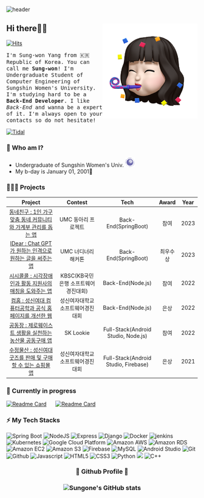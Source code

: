 <!--
![header](https://capsule-render.vercel.app/api?type=waving&color=0100FF&height=240&section=header&text=🤍%20Welcome%20🤍&desc=I'm%20Sung-won%20&fontSize=55&fontAlignY=35&descSize=25&descAlignY=55&animation=fadeIn)-->

![header](https://capsule-render.vercel.app/api?type=waving&color=D9E5FF&height=100&section=header&animation=fadeIn)


## Hi there👋🏻 <img src="./images/profile.png" align="right" height="250"/>

[![Hits](https://hits.seeyoufarm.com/api/count/incr/badge.svg?url=https%3A%2F%2Fgithub.com%2FSuanna01%2Fhit-counter&count_bg=%230042ED&title_bg=%23D3D3D3&icon=badoo.svg&icon_color=%230042ED&title=hits&edge_flat=false)](https://hits.seeyoufarm.com)

<!--[![wakatime](https://wakatime.com/badge/user/2bc3057d-356c-4085-8a40-dcf77da7bb8a.svg?style=flat-square)](https://wakatime.com/@2bc3057d-356c-4085-8a40-dcf77da7bb8a)-->

<samp>I'm Sung-won Yang from 🇰🇷 Republic of Korea. You can call me **Sung-won**! I'm Undergraduate Student of Computer Engineering of Sungshin Women's University. I'm studying hard to be a **Back-End Developer**. I like *Back-End* and wanna be a expert of it. I'm always open to your contacts so do not hesitate!</samp>

[![Tidal](https://img.shields.io/badge/Tistory-000000?style=for-the-badge&logo=Tidal&logoColor=white)](https://blu-blu.tistory.com) 
<!--<a href="https://blog.naver.com/yangnony01" target="_blank"><img src="https://img.shields.io/badge/NaverBlog-3DDC84?style=for-the-badge&logo=Naver&logoColor=white"/></a>-->
<!--<a href="https://mail.google.com/mail/u/0/#inbox" target="_blank"><img src="https://img.shields.io/badge/yangnony01@gmail.com-EA4335?style=for-the-badge&logo=Gmail&logoColor=white"/></a>-->
### 🐼 Who am I?
- Undergraduate of Sungshin Women's Univ. <a href="https://www.sungshin.ac.kr/"><img src="./images/logo.png" width="25"></a>
- My b-day is January 01, 2001🎉

### 👩🏻‍💻 Projects
|Project|Contest|Tech| Award |Year|
|:---:|:---:|:---:|:---:|:---:|
|[동네친구 : 1인 가구 맞춤 동네 커뮤니티와 가계부 관리를 돕는 앱](https://github.com/DongnaeFriend)|UMC 동아리 프로젝트|Back-End(SpringBoot)|  참여  |2023|
|[IDear : Chat GPT가 원하는 인격으로 원하는 글을 써주는 앱](https://github.com/Nbti)|UMC 너디너리 해커톤|Back-End(SpringBoot)|최우수상|2023|
|[시시콜콜 : 시각장애인과 활동 지원사의 매칭을 도와주는 앱](https://github.com/sisicolcol)|KBSC(KB국민은행 소프트웨어 경진대회)|Back-End(Node.js)|  참여  |2022|
|[컴홈 : 성신여대 컴퓨터공학과 공식 홈페이지를 개선한 웹](https://github.com/ComHomeDev)|성신여자대학교 소프트웨어경진대회|Back-End(Node.js)|  은상  |2022|
|[공동장 : 제로웨이스트 생활을 실천하는 농산물 공동구매 앱](https://github.com/Gongdongjang)|SK Lookie|Full-Stack(Android Studio, Node.js)|  참여  |2022|
|[수정물산 : 성신여대 굿즈를 판매 및 구매할 수 있는 쇼핑몰 앱](https://github.com/Suanna01/CrystalProduct)|성신여자대학교 소프트웨어경진대회|Full-Stack(Android Studio, Firebase)|  은상  |2021|


### 🧸 Currently in progress
[![Readme Card](https://github-readme-stats.vercel.app/api/pin/?username=Suanna01&repo=Coco&theme=default)](https://github.com/Suanna01/Coco)
&nbsp;&nbsp;&nbsp;&nbsp;
[![Readme Card](https://github-readme-stats.vercel.app/api/pin/?username=Suanna01&repo=CodingCo&theme=default)](https://github.com/Suanna01/CodingCo)




### ⚡ My Tech Stacks
![Spring Boot](http://img.shields.io/badge/-Spring_Boot-6DB33F?style=for-the-badge&logo=spring&logoColor=white)
![NodeJS](http://img.shields.io/badge/-Node.js-333?style=for-the-badge&logo=Node.js)
![Express](http://img.shields.io/badge/-Express-000000?style=for-the-badge&logo=Express&logoColor=white)
![Django](http://img.shields.io/badge/-Django-092E20?style=for-the-badge&logo=Django)
![Docker](http://img.shields.io/badge/-Docker-2496ED?style=for-the-badge&logo=Docker&logoColor=white)
![jenkins](http://img.shields.io/badge/-Jenkins-D24939?style=for-the-badge&logo=Jenkins&logoColor=white)
![Kubernetes](http://img.shields.io/badge/-Kubernetes-326CE5?style=for-the-badge&logo=Kubernetes&logoColor=white)
![Google Cloud Platform](http://img.shields.io/badge/-Google_Cloud_Platform-34ab53?style=for-the-badge&logo=GoogleCloud)
![Amazon AWS](http://img.shields.io/badge/-Amazon_AWS-232F3E?style=for-the-badge&logo=AmazonAWS)
![Amazon RDS](http://img.shields.io/badge/-Amazon_RDS-527FFF?style=for-the-badge&logo=Amazon%20RDS&logoColor=white)
![Amazon EC2](http://img.shields.io/badge/-Amazon_EC2-FF9900?style=for-the-badge&logo=Amazon%20EC2&logoColor=white)
![Amazon S3](http://img.shields.io/badge/-Amazon_S3-569A31?style=for-the-badge&logo=Amazon%20S3&logoColor=white)
![Firebase](http://img.shields.io/badge/-Firebase-2C384A?style=for-the-badge&logo=firebase)
![MySQL](https://img.shields.io/badge/MySQL-4479A1?style=for-the-badge&logo=MySQL&logoColor=white)
![Android Studio](http://img.shields.io/badge/-Android_Studio-3DDC84?style=for-the-badge&logo=Android%20Studio&logoColor=white)
![Git](http://img.shields.io/badge/-Git-f05032?style=for-the-badge&logo=Git&logoColor=white)
![Github](http://img.shields.io/badge/-Github-181717?style=for-the-badge&logo=Github&logoColor=white)
![Javascript](http://img.shields.io/badge/-Javascript-f7e018?style=for-the-badge&logo=javascript&logoColor=black) 
![HTML5](http://img.shields.io/badge/-HTML5-f06529?style=for-the-badge&logo=HTML5&logoColor=white)
![CSS3](http://img.shields.io/badge/-CSS3-1572b6?style=for-the-badge&logo=CSS3)
![Python](http://img.shields.io/badge/-Python-3776ab?style=for-the-badge&logo=Python&logoColor=white) 
<img src="https://img.shields.io/badge/C-00599C?style=for-the-badge&logo=C&logoColor=white"/> 
![C++](http://img.shields.io/badge/-C++-00599c?style=for-the-badge&logo=C%2B%2B&logoColor=white)
<!--![Typescript](http://img.shields.io/badge/-Typescript-3178C6?style=for-the-badge&logo=typescript&logoColor=white)-->
<!--![Socket.io](http://img.shields.io/badge/-Socket.io-010101?style=for-the-badge&logo=Socket.io&logoColor=white)-->
<!--![NextJS](http://img.shields.io/badge/-NextJS-000000?style=for-the-badge&logo=Next.js&logoColor=white)-->
<!--![Kotlin](http://img.shields.io/badge/-Kotlin-7f52ff?style=for-the-badge&logo=Kotlin&logoColor=white)-->



<div align="center">
<h3>💙 Github Profile 💙<h3>

![Sungone's GitHub stats](https://github-readme-stats.vercel.app/api?username=Suanna01&show_icons=true&theme=transparent&hide_border=true)

</div>


</div>

<!--<div align="center">
<h3>⌛ Coding Time ⌛</h3>

[![Sungone's wakatime stats](https://github-readme-stats.vercel.app/api/wakatime?username=Suanna01)](https://github.com/anuraghazra/github-readme-stats)
</div>

<!--
<div align="center">
<h3>🥈 BOJ Profile 🥈</h3>

[![Solved.ac프로필](http://mazassumnida.wtf/api/v2/generate_badge?boj=mer0ng)](https://solved.ac/mer0ng)
![mazandi profile](http://mazandi.herokuapp.com/api?handle=mer0ng&theme=dark)
-->
